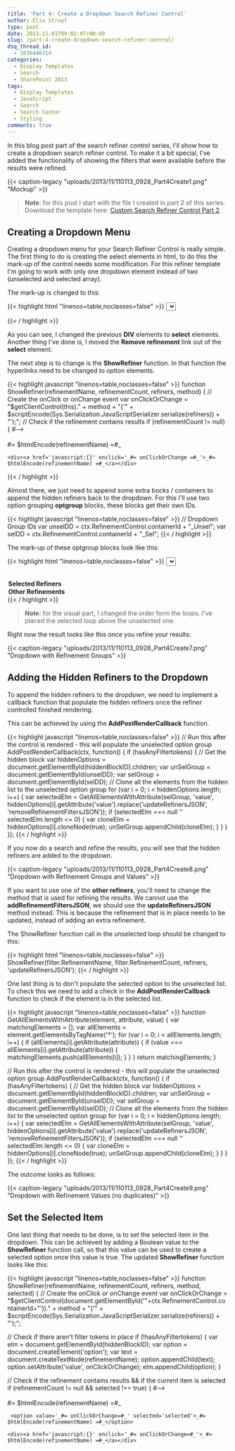 ```yaml
---
title: 'Part 4: Create a Dropdown Search Refiner Control'
author: Elio Struyf
type: post
date: 2013-11-01T09:02:07+00:00
slug: /part-4-create-dropdown-search-refiner-control/
dsq_thread_id:
  - 3836446314
categories:
  - Display Templates
  - Search
  - SharePoint 2013
tags:
  - Display Templates
  - JavaScript
  - Search
  - Search Center
  - Styling
comments: true
---
```


In this blog post part of the search refiner control series, I'll show how to create a dropdown search refiner control. To make it a bit special, I've added the functionality of showing the filters that were available before the results were refined.

{{< caption-legacy "uploads/2013/11/110113_0928_Part4Create1.png" "Mockup" >}}

> **Note**: for this post I start with the file I created in part 2 of this series. Download the template here: [Custom Search Refiner Control Part 2](/uploads/2013/10/Display-Template-Part2.txt "Custom Search Refiner Control Part 2").

## Creating a Dropdown Menu

Creating a dropdown menu for your Search Refiner Control is really simple. The first thing to do is creating the select elements in html, to do this the mark-up of the control needs some modification. For this refiner template I'm going to work with only one dropdown element instead of two (unselected and selected array).

The mark-up is changed to this:

{{< highlight html "linenos=table,noclasses=false" >}}
<select id='ms-ref-unselSec' style='display:_#= $htmlEncode(displayStyle) =#_' onchange="javascript:new Function(this.value)();">
    <option></option>
<!--#_
    for (var i = 0; i < unselectedFilters.length; i++) {
      var filter = unselectedFilters[i];
      if(!$isNull(filter)) {
        var refiners = new Object();
        refiners[filter.RefinerName] = filter.RefinementTokens;
        ShowRefiner(filter.RefinementName, filter.RefinementCount, refiners, 'addRefinementFiltersJSON');
      }
    }

    var currentRefinementCategory = ctx.ClientControl.getCurrentRefinementCategory(ctx.RefinementControl.propertyName);
    // Check if the object is null or undefined && Count the tokens currently in place
    var hasAnyFiltertokens = (!Srch.U.n(currentRefinementCategory) && currentRefinementCategory.get_tokenCount() > 0);

    if (selectedFilters.length > 0 '' hasAnyFiltertokens) {
      for (var i = 0; i < selectedFilters.length; i++) {
        var filter = selectedFilters[i];
        if(!$isNull(filter)) {
          var refiners = new Object();
          refiners[filter.RefinerName] = filter.RefinementTokens;
          ShowRefiner(filter.RefinementName, filter.RefinementCount, refiners, 'removeRefinementFiltersJSON');
        }
      }
    }
_#-->
  </select>
<!--#_
    if (selectedFilters.length > 0 '' hasAnyFiltertokens) {
      var refinerRemoval = new Object();
      refinerRemoval[ctx.RefinementControl.propertyName] = null;
      ShowRefiner('Remove refinement', null, refinerRemoval, 'updateRefinersJSON');
    }
_#-->
</div><!-- CONTAINER CLOSING TAG -->
{{< / highlight >}}

As you can see, I changed the previous **DIV** elements to **select** elements. Another thing I've done is, I moved the **Remove refinement** link out of the **select** element.

The next step is to change is the **ShowRefiner** function. In that function the hyperlinks need to be changed to option elements.

{{< highlight javascript "linenos=table,noclasses=false" >}}
function ShowRefiner(refinementName, refinementCount, refiners, method) {
  // Create the onClick or onChange event
  var onClickOrChange = "$getClientControl(this)." + method + "('" + $scriptEncode(Sys.Serialization.JavaScriptSerializer.serialize(refiners)) + "');";
  // Check if the refinement contains results
  if (refinementCount != null) {
_#-->
     <option href='javascript:{}' value='_#= onClickOrChange =#_'>_#= $htmlEncode(refinementName) =#_</option>
<!--#_
  } else {
_#-->
    <div><a href='javascript:{}' onclick='_#= onClickOrChange =#_'>_#= $htmlEncode(refinementName) =#_</a></div>
<!--#_
  }
}
{{< / highlight >}}

This results in the following output:

{{< caption-legacy "uploads/2013/11/110113_0928_Part4Create2.png" "Dropdown Refiner" >}}

{{< caption-legacy "uploads/2013/11/110113_0928_Part4Create3.png" "Dropdown Refiner Values" >}}

{{< caption-legacy "uploads/2013/11/110113_0928_Part4Create4.png" "Remove Refinement" >}}

As you can see, creating a custom dropdown refiner control isn't that hard once you know what need to be updated. Now we go a step further, showing the elements that were there before the refining.

## Showing the Unselected Refiners

Once you refined your results, the unselected refiners array will be empty. This is due to the fact that the selected array will be populated once the result set is refined. The selected array contains the possible refiners once refined.

It isn't possible to retrieve the old (unselected) refinement values from the current **ListData** object, because it doesn't contain these values anymore. It now has the refiner values for the new / refined set of results.

The approach to show the unselected values, is the same that I've used to create the load more results button for the CSWP (if you didn't read this post, here is the link to it: [Create a Load More Results Link / Button for the Content Search Web Part (Display Template)](https://www.eliostruyf.com/create-a-load-more-results-link-button-for-the-content-search-web-part/)).

The explained approach in that post is to store the results in a container outside the render area of the current display template. If they are stored inside the render area of that display template control, they'll be removed once the control is refreshes (happens each time you refine).

> **Note**: the following piece of code can be written with jQuery in a "cleaner" and quicker way.

The first thing you'll need is a hidden container that is used to temporally store the refiner option.

{{< highlight javascript "linenos=table,noclasses=false" >}}
// Create a new hidden block outside the current refinement control
var refElm = document.getElementById('Refinement');
var hiddenBlockID = ctx.RefinementControl.containerId + "_" + ctx.RefinementControl.propertyName;
var hiddenBlock = document.getElementById(hiddenBlockID);
// Check if the hidden block exists, otherwise we create one
if (hiddenBlock === null '' hiddenBlock.lenght <= 0) {
  hiddenBlock = document.createElement('div');
  refElm.appendChild(hiddenBlock);
  hiddenBlock.setAttribute('id', hiddenBlockID);
  hiddenBlock.setAttribute('style', 'display:none;');
}
{{< / highlight >}}

With this code a new block gets created in the refinement panel right after the search refiner control blocks, I gave it a unique ID to easily retrieve it.

{{< caption-legacy "uploads/2013/11/110113_0928_Part4Create5.png" "HTML Mark-up" >}}

The next step is to change the **ShowRefiner** function to populate the hidden block with the refiners. This is only needed for the unselected list of refiners, so we can add a check to see if the results aren't refined.

{{< highlight javascript "linenos=table,noclasses=false" >}}
// Check if there aren't filter tokens in place
if (!hasAnyFiltertokens) {
  var elm = document.getElementById(hiddenBlockID);
  var option = document.createElement('option');
  var text = document.createTextNode(refinementName);
  option.appendChild(text);
  option.setAttribute('value', onClickOrChange);
  elm.appendChild(option);
}
{{< / highlight >}}

If you test this now, you won't see anything visual, but if you check the hidden container, you'll see that it gets populated with the refiners.

{{< caption-legacy "uploads/2013/11/110113_0928_Part4Create6.png" "Hidden Container with Refinement Values" >}}

This list needs some clean up every time the template starts populating the unselected array. If you wouldn't do it, you'll end up with double items. To achieve this, I created a **ClearHiddenList** function that will be called each time before the unselected loop starts the enumerations.

{{< highlight javascript "linenos=table,noclasses=false" >}}
function ClearHiddenList() {
  var elm = document.getElementById(hiddenBlockID);
  while (elm.hasChildNodes()) {
    elm.removeChild(elm.lastChild);
  }
}
{{< / highlight >}}

As I said, the function call will be done just before the unselected array loop. I also added a check to see if unselected array contains items, otherwise the hidden block would be erased after every refresh.

{{< highlight javascript "linenos=table,noclasses=false" >}}
<!--#_
  if (unselectedFilters.length > 0) {
    // Clear the hidden list
    ClearHiddenList();
    for (var i = 0; i < unselectedFilters.length; i++) {
      var filter = unselectedFilters[i];
      if(!$isNull(filter)) {
        var refiners = new Object();
        refiners[filter.RefinerName] = filter.RefinementTokens;
        ShowRefiner(filter.RefinementName, filter.RefinementCount, refiners, 'addRefinementFiltersJSON');
      }
    }
  }
_#-->
{{< / highlight >}}

Almost there, we just need to append some extra bocks / containers to append the hidden refiners back to the dropdown. For this I'll use two option grouping **optgroup** blocks, these blocks get their own IDs.

{{< highlight javascript "linenos=table,noclasses=false" >}}
// Dropdown Group IDs
var unselDD = ctx.RefinementControl.containerId + "_Unsel";
var selDD = ctx.RefinementControl.containerId + "_Sel";
{{< / highlight >}}

The mark-up of these optgroup blocks look like this:

{{< highlight html "linenos=table,noclasses=false" >}}
<select id='ms-ref-unselSec' style='display:_#= $htmlEncode(displayStyle) =#_' onchange="javascript:new Function(this.value)();">
  <option></option>
<!--#_
  if (selectedFilters.length > 0 '' hasAnyFiltertokens) {
_#-->
  <optgroup label="Selected Refiners" id="_#= selDD =#_">
<!--#_
    for (var i = 0; i < selectedFilters.length; i++) {
      var filter = selectedFilters[i];
      if(!$isNull(filter)) {
        var refiners = new Object();
        refiners[filter.RefinerName] = filter.RefinementTokens;
        ShowRefiner(filter.RefinementName, filter.RefinementCount, refiners, 'removeRefinementFiltersJSON');
      }
    }
_#-->
  </optgroup>
<!--#_
  }
_#-->
  <optgroup label="Other Refinements" id="_#= unselDD =#_">
<!--#_
  if (unselectedFilters.length > 0) {
    for (var i = 0; i < unselectedFilters.length; i++) {
      var filter = unselectedFilters[i];
      if(!$isNull(filter)) {
        var refiners = new Object();
        refiners[filter.RefinerName] = filter.RefinementTokens;
        ShowRefiner(filter.RefinementName, filter.RefinementCount, refiners, 'addRefinementFiltersJSON');
      }
    }
  }
_#-->
  </optgroup>
</select>
{{< / highlight >}}

> **Note**: for the visual part, I changed the order form the loops. I've placed the selected loop above the unselected one.

Right now the result looks like this once you refine your results:

{{< caption-legacy "uploads/2013/11/110113_0928_Part4Create7.png" "Dropdown with Refinement Groups" >}}

## Adding the Hidden Refiners to the Dropdown

To append the hidden refiners to the dropdown, we need to implement a callback function that populate the hidden refiners once the refiner controlled finished rendering.

This can be achieved by using the **AddPostRenderCallback** function.

{{< highlight javascript "linenos=table,noclasses=false" >}}
// Run this after the control is rendered - this will populate the unselected option group
AddPostRenderCallback(ctx, function() {
  if (hasAnyFiltertokens) {
    // Get the hidden block
    var hiddenOptions = document.getElementById(hiddenBlockID).children;
    var unSelGroup = document.getElementById(unselDD);
    var selGroup = document.getElementById(selDD);
    // Clone all the elements from the hidden list to the unselected option group
    for (var i = 0; i < hiddenOptions.length; i++) {
      var selectedElm = GetAllElementsWithAttribute(selGroup, 'value', hiddenOptions[i].getAttribute('value').replace('updateRefinersJSON', 'removeRefinementFiltersJSON'));
      if (selectedElm === null '' selectedElm.length <= 0) {
        var cloneElm = hiddenOptions[i].cloneNode(true);
        unSelGroup.appendChild(cloneElm);
      }
    }
  }
});
{{< / highlight >}}

If you now do a search and refine the results, you will see that the hidden refiners are added to the dropdown.

{{< caption-legacy "uploads/2013/11/110113_0928_Part4Create8.png" "Dropdown with Refinement Groups and Values" >}}

If you want to use one of the **other refiners**, you'll need to change the method that is used for refining the results. We cannot use the **addRefinementFiltersJSON**, we should use the **updateRefinersJSON** method instead. This is because the refinement that is in place needs to be updated, instead of adding an extra refinement.

The ShowRefiner function call in the unselected loop should be changed to this:

{{< highlight html "linenos=table,noclasses=false" >}}
ShowRefiner(filter.RefinementName, filter.RefinementCount, refiners, 'updateRefinersJSON');
{{< / highlight >}}

One last thing is to don't populate the selected option to the unselected list. To check this we need to add a check in the **AddPostRenderCallback** function to check if the element is in the selected list.

{{< highlight javascript "linenos=table,noclasses=false" >}}
function GetAllElementsWithAttribute(element, attribute, value) {
  var matchingElements = [];
  var allElements = element.getElementsByTagName('*');
  for (var i = 0; i < allElements.length; i++) {
    if (allElements[i].getAttribute(attribute)) {
      if (value === allElements[i].getAttribute(attribute)) {
        matchingElements.push(allElements[i]);
      }
    }
  }
  return matchingElements;
}

// Run this after the control is rendered - this will populate the unselected option group
AddPostRenderCallback(ctx, function() {
  if (hasAnyFiltertokens) {
    // Get the hidden block
    var hiddenOptions = document.getElementById(hiddenBlockID).children;
    var unSelGroup = document.getElementById(unselDD);
    var selGroup = document.getElementById(selDD);
    // Clone all the elements from the hidden list to the unselected option group
    for (var i = 0; i < hiddenOptions.length; i++) {
      var selectedElm = GetAllElementsWithAttribute(selGroup, 'value', hiddenOptions[i].getAttribute('value').replace('updateRefinersJSON', 'removeRefinementFiltersJSON'));
      if (selectedElm === null '' selectedElm.length <= 0) {
        var cloneElm = hiddenOptions[i].cloneNode(true);
        unSelGroup.appendChild(cloneElm);
      }
    }
  }
});
{{< / highlight >}}

The outcome looks as follows:

{{< caption-legacy "uploads/2013/11/110113_0928_Part4Create9.png" "Dropdown with Refinement Values (no duplicates)" >}}

## Set the Selected Item

One last thing that needs to be done, is to set the selected item in the dropdown. This can be achieved by adding a Boolean value to the **ShowRefiner** function call, so that this value can be used to create a selected option once this value is true. The updated **ShowRefiner** function looks like this:

{{< highlight javascript "linenos=table,noclasses=false" >}}
function ShowRefiner(refinementName, refinementCount, refiners, method, selected) {
  // Create the onClick or onChange event
  var onClickOrChange = "$getClientControl(document.getElementById('"+ctx.RefinementControl.containerId+"'))." + method + "('" + $scriptEncode(Sys.Serialization.JavaScriptSerializer.serialize(refiners)) + "');";

  // Check if there aren't filter tokens in place
  if (!hasAnyFiltertokens) {
    var elm = document.getElementById(hiddenBlockID);
    var option = document.createElement('option');
    var text = document.createTextNode(refinementName);
    option.appendChild(text);
    option.setAttribute('value', onClickOrChange);
    elm.appendChild(option);
  }

  // Check if the refinement contains results && if the current item is selected
  if (refinementCount != null && selected !== true) {
_#-->
     <option value='_#= onClickOrChange=#_'>_#= $htmlEncode(refinementName) =#_</option>
<!--#_
  } else if (refinementCount != null && selected === true) {
_#-->
     <option value='_#= onClickOrChange=#_' selected='selected'>_#= $htmlEncode(refinementName) =#_</option>
<!--#_
  } else {
_#-->
    <div><a href='javascript:{}' onclick='_#= onClickOrChange=#_'>_#= $htmlEncode(refinementName) =#_</a></div>
<!--#_
  }
}
{{< / highlight >}}

The function call in the selected loop needs to be updated to set the value to true, and the two other calls (unselected loop, and removal link) need to be set to false.

{{< caption-legacy "uploads/2013/11/110113_0928_Part4Create10.png" "Selected Refiner" >}}

This was the last step for this post.

## Download

Download the complete search refiner control here: [Custom Search Refiner Control Part 4](https://github.com/estruyf/blog/tree/master/Refiners/part4).

## Part 5

In the next part of this series I'll explain the methods that can be used for refining your results. Currently we have used a few of them, but I didn't explain how they work and what they do. These things will be tackled in the part 5.

## Changes

### 03/02/2014

Andy pointed out that the onclick event doesn't work on dropdown options in Google Chrome. I have modified the code to now support Google Chrome. For this I changed all the **onclick** attributes to **value** attributes, and set an **onchange** attribute on the select element.

## Blog posts in this series:

*   [Part 1: Create your first search refiner control template](https://www.eliostruyf.com/part-1-create-first-search-refiner-control-template/ "Part 1: Create Your First Search Refiner Control Template")
*   [Part 2: Adding Refinement Actions to the Custom Search Refiner Control](https://www.eliostruyf.com/part-2-adding-refinement-actions-to-the-custom-search-refiner-control/ "Part 2: Adding Refinement Actions to the Custom Search Refiner Control")
*   [Part 3: Working with File Types in the Search Refiner Control Template](https://www.eliostruyf.com/part-3-working-with-file-types-in-the-search-refiner-control-template/ "Part 3: Working with File Types in the Search Refiner Control Template")
*   Part 4: Create a dropdown refiner control
*   [Part 5: The Search Refiner Control Methods Explained](https://www.eliostruyf.com/part-5-search-refiner-control-methods-explained/ "Part 5: The Search Refiner Control Methods Explained")
*   [Part 6: Create a Multi-Value Search Refiner Control](https://www.eliostruyf.com/part-6-create-multi-value-search-refiner-control/ "Part 6: Create a Multi-Value Search Refiner Control")
*   [Part 7: Working with Ranges in the Search Refiner Control](https://www.eliostruyf.com/part-7-working-ranges-search-refiner-control/ "Part 7: Working with Ranges in the Search Refiner Control")